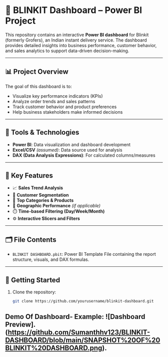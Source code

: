 # 🛒 BLINKIT Dashboard – Power BI Project

This repository contains an interactive **Power BI dashboard** for Blinkit (formerly Grofers), an Indian instant delivery service. The dashboard provides detailed insights into business performance, customer behavior, and sales analytics to support data-driven decision-making.

---

## 📊 Project Overview

The goal of this dashboard is to:
- Visualize key performance indicators (KPIs)
- Analyze order trends and sales patterns
- Track customer behavior and product preferences
- Help business stakeholders make informed decisions

---

## 🧰 Tools & Technologies

- **Power BI**: Data visualization and dashboard development
- **Excel/CSV** *(assumed)*: Data source used for analysis
- **DAX (Data Analysis Expressions)**: For calculated columns/measures

---

## 📌 Key Features

- 📈 **Sales Trend Analysis**  
- 👥 **Customer Segmentation**  
- 🏬 **Top Categories & Products**  
- 📍 **Geographic Performance** *(if applicable)*  
- ⏱️ **Time-based Filtering (Day/Week/Month)**  
- ⚙️ **Interactive Slicers and Filters**

---

## 🗂️ File Contents

- `BLINKIT DASHBOARD.pbit`: Power BI Template File containing the report structure, visuals, and DAX formulas.

---

## 🚀 Getting Started

1. Clone the repository:
   ```bash
   git clone https://github.com/yourusername/blinkit-dashboard.git

## Demo Of Dashboard- Example: ![Dashboard Preview].(https://github.com/Sumanthhv123/BLINKIT-DASHBOARD/blob/main/SNAPSHOT%20OF%20BLINKIT%20DASHBOARD.png).
